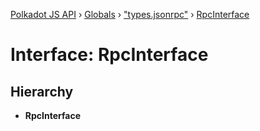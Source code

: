 [Polkadot JS API](../README.md) › [Globals](../globals.md) › ["types.jsonrpc"](../modules/_types_jsonrpc_.md) › [RpcInterface](_types_jsonrpc_.rpcinterface.md)

# Interface: RpcInterface

## Hierarchy

* **RpcInterface**
